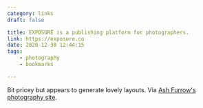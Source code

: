 ```yaml
---
category: links
draft: false

title: EXPOSURE is a publishing platform for photographers.
link: https://exposure.co
date: 2020-12-30 12:44:15
tags:
    - photography
    - bookmarks

---
```


Bit pricey but appears to generate lovely layouts. Via [Ash Furrow's photography site](https://photos.ashfurrow.com/).
